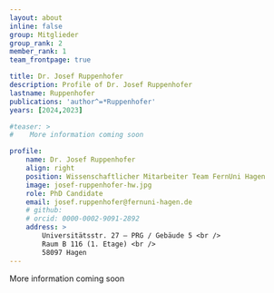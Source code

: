 ```yaml
---
layout: about
inline: false
group: Mitglieder
group_rank: 2
member_rank: 1
team_frontpage: true

title: Dr. Josef Ruppenhofer
description: Profile of Dr. Josef Ruppenhofer
lastname: Ruppenhofer
publications: 'author^=*Ruppenhofer'
years: [2024,2023]

#teaser: >
#    More information coming soon

profile:
    name: Dr. Josef Ruppenhofer
    align: right
    position: Wissenschaftlicher Mitarbeiter Team FernUni Hagen
    image: josef-ruppenhofer-hw.jpg
    role: PhD Candidate
    email: josef.ruppenhofer@fernuni-hagen.de
    # github:
    # orcid: 0000-0002-9091-2892
    address: >
        Universitätsstr. 27 – PRG / Gebäude 5 <br />
        Raum B 116 (1. Etage) <br />
        58097 Hagen
---
```


More information coming soon
